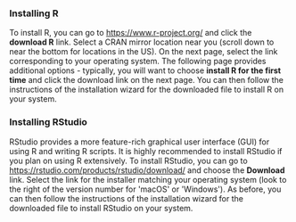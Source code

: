 ### Installing R

To install R, you can go to https://www.r-project.org/ and click the **download R** link. Select a CRAN mirror location near you (scroll down to near the bottom for locations in the US). On the next page, select the link corresponding to your operating system. The following page provides additional options - typically, you will want to choose **install R for the first time** and click the download link on the next page. You can then follow the instructions of the installation wizard for the downloaded file to install R on your system.


### Installing RStudio

RStudio provides a more feature-rich graphical user interface (GUI) for using R and writing R scripts. It is highly recommended to install RStudio if you plan on using R extensively. To install RStudio, you can go to https://rstudio.com/products/rstudio/download/ and choose the **Download** link. Select the link for the installer matching your operating system (look to the right of the version number for 'macOS' or 'Windows'). As before, you can then follow the instructions of the installation wizard for the downloaded file to install RStudio on your system.
